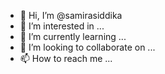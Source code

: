 - 👋 Hi, I’m @samirasiddika
- 👀 I’m interested in ...
- 🌱 I’m currently learning ...
- 💞️ I’m looking to collaborate on ...
- 📫 How to reach me ...

<!---
samirasiddika/samirasiddika is a ✨ special ✨ repository because its `README.md` (this file) appears on your GitHub profile.
You can click the Preview link to take a look at your changes.
--->
